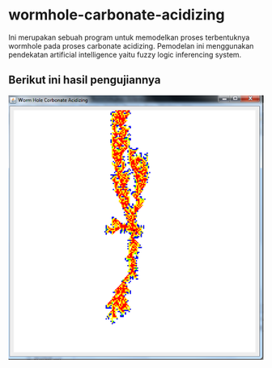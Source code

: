 # wormhole-carbonate-acidizing
Ini merupakan sebuah program untuk memodelkan proses terbentuknya wormhole pada proses carbonate acidizing. Pemodelan ini menggunakan pendekatan artificial intelligence yaitu fuzzy logic inferencing system.

## Berikut ini hasil pengujiannya
![](pic/coba.png)